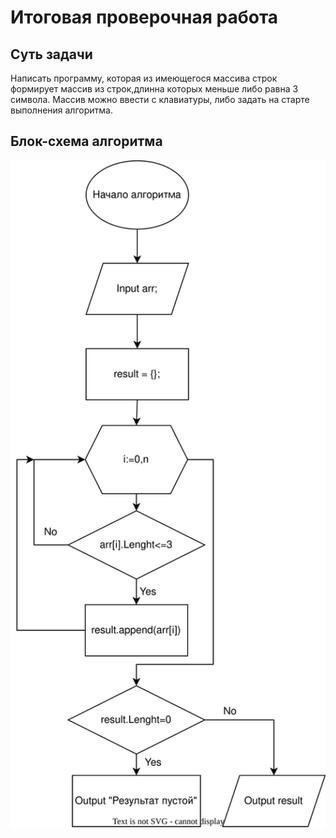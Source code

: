 # Итоговая проверочная работа
## Суть задачи
Написать программу, которая из имеющегося массива строк формирует массив из строк,длинна которых меньше либо равна 3 символа. Массив можно ввести с клавиатуры, либо задать на старте выполнения алгоритма.

## Блок-схема алгоритма

<p style = "text-align: center;"><img src = "Diagramm.svg" width="600"></p>

